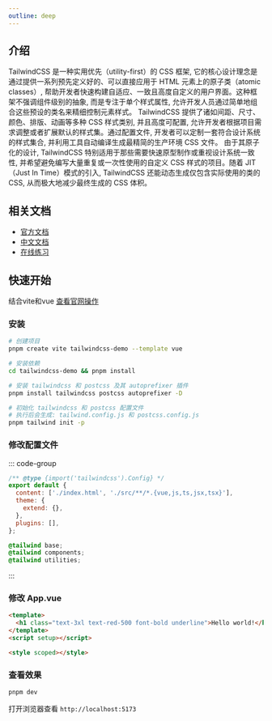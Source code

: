 ```yaml
---
outline: deep
---
```


## 介绍

TailwindCSS 是一种实用优先（utility-first）的 CSS 框架, 它的核心设计理念是通过提供一系列预先定义好的、可以直接应用于 HTML 元素上的原子类（atomic classes）, 帮助开发者快速构建自适应、一致且高度自定义的用户界面。这种框架不强调组件级别的抽象, 而是专注于单个样式属性, 允许开发人员通过简单地组合这些预设的类名来精细控制元素样式。
TailwindCSS 提供了诸如间距、尺寸、颜色、排版、动画等多种 CSS 样式类别, 并且高度可配置, 允许开发者根据项目需求调整或者扩展默认的样式集。通过配置文件, 开发者可以定制一套符合设计系统的样式集合, 并利用工具自动编译生成最精简的生产环境 CSS 文件。
由于其原子化的设计, TailwindCSS 特别适用于那些需要快速原型制作或重视设计系统一致性, 并希望避免编写大量重复或一次性使用的自定义 CSS 样式的项目。随着 JIT（Just In Time）模式的引入, TailwindCSS 还能动态生成仅包含实际使用的类的 CSS, 从而极大地减少最终生成的 CSS 体积。

## 相关文档

- [官方文档](https://tailwindcss.com/docs/installation)
- [中文文档](https://www.tailwindcss.cn/docs/installation)
- [在线练习](https://play.tailwindcss.com/)

## 快速开始

结合vite和vue [查看官网操作](https://www.tailwindcss.cn/docs/guides/vite#vue)

### 安装

```sh
# 创建项目
pnpm create vite tailwindcss-demo --template vue

# 安装依赖
cd tailwindcss-demo && pnpm install

# 安装 tailwindcss 和 postcss 及其 autoprefixer 插件
pnpm install tailwindcss postcss autoprefixer -D

# 初始化 tailwindcss 和 postcss 配置文件
# 执行后会生成: tailwind.config.js 和 postcss.config.js
pnpm tailwind init -p
```

### 修改配置文件

::: code-group

```js [tailwind.config.js]
/** @type {import('tailwindcss').Config} */
export default {
  content: ['./index.html', './src/**/*.{vue,js,ts,jsx,tsx}'],
  theme: {
    extend: {},
  },
  plugins: [],
};
```

```css [src/style.css]
@tailwind base;
@tailwind components;
@tailwind utilities;
```

:::

### 修改 App.vue

```html
<template>
  <h1 class="text-3xl text-red-500 font-bold underline">Hello world!</h1>
</template>
<script setup></script>

<style scoped></style>
```

### 查看效果

```sh
pnpm dev
```

打开浏览器查看 `http://localhost:5173`
